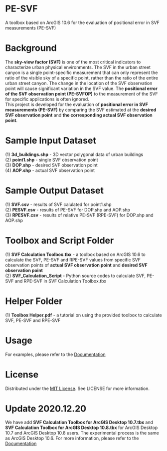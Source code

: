 # PE-SVF
A toolbox based on ArcGIS 10.6 for the evaluation of positional error in SVF measurements (PE-SVF)

# Background
The **sky-view factor (SVF)** is one of the most critical indicators to characterize urban physical environments. The SVF in the urban street canyon is a single point-specific measurement that can only represent the ratio of the visible sky of a specific point, rather than the ratio of the entire urban street canyon. The change in the location of the SVF observation point will cause significant variation in the SVF value. The **positional error of the SVF observation point (PE-SVFOP)** to the measurement of the SVF for specific applications is often ignored.  
This project is developed for the evaluation of **positional error in SVF measurements (PE-SVF)** by comparing the SVF estimated at the **desired SVF observation point** and **the corresponding actual SVF observation point**.

# Sample Input Dataset
(1) **3d_buildings.shp** - 3D vector polygonal data of urban buildings   
(2) **point1.shp** - single SVF observation point   
(3) **DOP.shp** - desired SVF observation point   
(4) **AOP.shp** - actual SVF observation point

# Sample Output Dataset
(1) **SVF.csv** - results of SVF calulated for point1.shp  
(2) **PESVF.csv** - results of PE-SVF for DOP.shp and AOP.shp  
(3) **RPESVF.csv** - results of relative PE-SVF (RPE-SVF) for DOP.shp and AOP.shp     

# Toolbox and Script Folder
(1) **SVF Calculation Toolbox.tbx** - a toolbox based on ArcGIS 10.6 to calculate the SVF, PE-SVF and RPE-SVF values from specific SVF observation points of **actual SVF observation point** and **desired SVF observation point**  
(2) **SVF_Calculation_Script** - Python source codes to calculate SVF, PE-SVF and RPE-SVF in SVF Calculation Toolbox.tbx  

# Helper Folder
(1) **Toolbox Helper.pdf** - a tutorial on using the provided toolbox to calculate SVF, PE-SVF and RPE-SVF

# Usage
For examples, please refer to the [Documentation](https://github.com/encyclopedia1998/PE-SVF/tree/main/Helper)

# License
Distributed under the [MIT License](https://choosealicense.com/licenses/mit/). See LICENSE for more information.

# Update 2020.12.20   
We have add **SVF Calculation Toolbox for ArcGIS Desktop 10.7.tbx** and **SVF Calculation Toolbox for ArcGIS Desktop 10.8.tbx** for ArcGIS Desktop 10.7 and ArcGIS Desktop 10.8 users. The experimental process is the same as ArcGIS Desktop 10.6. For more information, please refer to the [Documentation](https://github.com/encyclopedia1998/PE-SVF/tree/main/Helper)  
